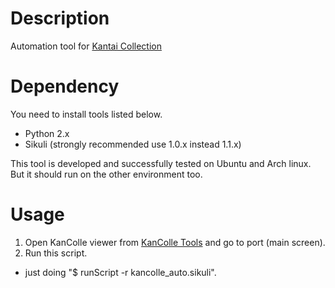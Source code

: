 Description
=============

Automation tool for [Kantai Collection](http://www.dmm.com/netgame_s/kancolle)

Dependency
==========

You need to install tools listed below.

* Python 2.x
* Sikuli (strongly recommended use 1.0.x instead 1.1.x)

This tool is developed and successfully tested on Ubuntu and Arch linux. But it should run on the other environment too.

Usage
=====

1. Open KanColle viewer from [KanColle Tools](https://github.com/KanColleTool/KanColleTool) and go to port (main screen).
2. Run this script.
  * just doing "$ runScript -r kancolle_auto.sikuli".
